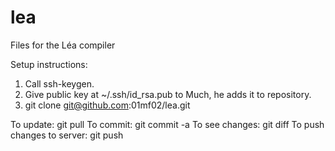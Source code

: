 lea
===

Files for the Léa compiler


Setup instructions:
1. Call ssh-keygen.
2. Give public key at ~/.ssh/id_rsa.pub to Much, he adds it to repository.
3. git clone git@github.com:01mf02/lea.git

To update: git pull
To commit: git commit -a
To see changes: git diff
To push changes to server: git push
